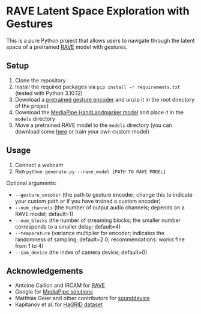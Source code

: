 # RAVE Latent Space Exploration with Gestures

This is a pure Python project that allows users to navigate through the latent space of a pretrained [RAVE](https://github.com/acids-ircam/RAVE) model with gestures.

## Setup
1) Clone the repository
2) Install the required packages via `pip install -r requirements.txt` (tested with Python 3.10.12)
3) Download a [pretrained gesture encoder](https://github.com/realfolkcode/rave-latent-gestures/releases/download/v1.0.0/models-data.zip) and unzip it in the root directory of the project
4) Download the [MediaPipe HandLandmarker model](https://storage.googleapis.com/mediapipe-models/hand_landmarker/hand_landmarker/float16/latest/hand_landmarker.task) and place it in the `models` directory
5) Move a pretrained RAVE model to the `models` directory (you can download some [here](https://acids-ircam.github.io/rave_models_download) or train your own custom model)

## Usage
1) Connect a webcam
2) Run `python generate.py --rave_model [PATH TO RAVE MODEL]`

Optional arguments:
- `--gesture_encoder` (the path to gesture encoder; change this to indicate your custom path or if you have trained a custom encoder)
- `--num_channels` (the number of output audio channels; depends on a RAVE model; default=1)
- `--num_blocks` (the number of streaming blocks; the smaller number corresponds to a smaller delay; default=4)
- `--temperature` (variance multiplier for encoder; indicates the randomness of sampling; default=2.0; recommendations: works fine from 1 to 4)
- `--cam_device` (the index of camera device; default=0)

## Acknowledgements
- Antoine Caillon and IRCAM for [RAVE](https://github.com/acids-ircam/RAVE)
- Google for [MediaPipe solutions](https://developers.google.com/mediapipe)
- Matthias Geier and other contributors for [sounddevice](https://github.com/spatialaudio/python-sounddevice/)
- Kapitanov et al. for [HaGRID dataset](https://github.com/hukenovs/hagrid)
